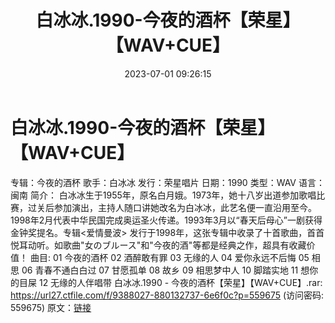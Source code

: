 ﻿---
title: 白冰冰.1990-今夜的酒杯【荣星】【WAV+CUE】
date: 2023-07-01 09:26:15
categories: WAV车载音乐、镜像
tags: 华语中文
---
# 白冰冰.1990-今夜的酒杯【荣星】【WAV+CUE】

专辑：今夜的酒杯
歌手：白冰冰
发行：荣星唱片
日期：1990
类型：WAV
语言：闽南
简介：
白冰冰生于1955年，原名白月娥。1973年，她十八岁出道参加歌唱比赛，过关后参加演出，主持人随口讲她改名为白冰冰，此艺名便一直沿用至今。1998年2月代表中华民国完成奥运圣火传递。1993年3月以“春天后母心”一剧获得金钟奖提名。专辑<爱情曼波>
发行于1998年，这张专辑中收录了十首歌曲，首首悦耳动听。如歌曲"女のブルース"和"今夜的酒"等都是经典之作，超具有收藏价值！
曲目:
01 今夜的酒杯
02 酒醉敢有罪
03 无缘的人
04 爱你永远不后悔
05 相思
06 青春不通白白过
07 甘愿孤单
08 故乡
09 相思梦中人
10 脚踏实地
11 想你的目屎
12 无缘的人伴唱带
白冰冰.1990 - 今夜的酒杯【荣星】【WAV+CUE】.rar: https://url27.ctfile.com/f/9388027-880132737-6e6f0c?p=559675
(访问密码: 559675)
原文：[链接](https://blog.sina.com.cn/s/blog_1647c7e76010312ic.html)